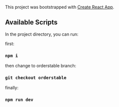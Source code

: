 This project was bootstrapped with [Create React App](https://github.com/facebook/create-react-app).

## Available Scripts

In the project directory, you can run:

first:
### `npm i`

then change to orderstable branch:
### `git checkout orderstable`

finally:
### `npm run dev`
